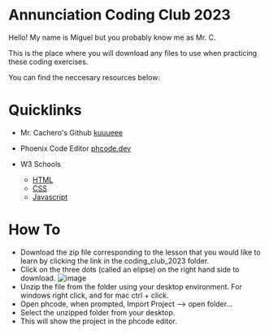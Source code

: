 # Annunciation Coding Club 2023

Hello! My name is Miguel but you probably know me as Mr. C.

This is the place where you will download any files to use when practicing these coding exercises.

You can find the neccesary resources below:

# Quicklinks

- Mr. Cachero's Github [kuuueee](https://github.com/kuuueee)
  
- Phoenix Code Editor [phcode.dev](https://phcode.dev/)

- W3 Schools
    - [HTML](https://www.w3schools.com/html/default.asp)
    - [CSS](https://www.w3schools.com/css/default.asp)
    - [Javascript](https://www.w3schools.com/js/default.asp)


# How To

- Download the zip file corresponding to the lesson that you would like to learn by clicking the link in the coding_club_2023 folder.
- Click on the three dots (called an elipse) on the right hand side to download.
 ![image](https://github.com/kuuueee/coding_club_2023/assets/69327018/10fd1258-747f-46bd-9f3c-47c4dfc801a9)
- Unzip the file from the folder using your desktop environment. For windows right click, and for mac ctrl + click.
- Open phcode, when prompted, Import Project --> open folder...
- Select the unzipped folder from your desktop.
- This will show the project in the phcode editor.
